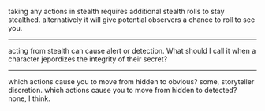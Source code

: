 taking any actions in stealth requires additional stealth rolls to stay stealthed. alternatively it will give potential observers a chance to roll to see you.

---

acting from stealth can cause alert or detection. What should I call it when a character jepordizes the integrity of their secret?

----

which actions cause you to move from hidden to obvious? some, storyteller discretion.
which actions cause you to move from hidden to detected? none, I think.